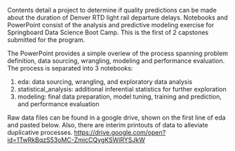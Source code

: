 Contents detail a project to determine if quality predictions can be made about the duration of Denver RTD light rail departure delays.
Notebooks and PowerPoint consist of the analysis and predictive modeling exercise for Springboard Data Science Boot Camp. 
This is the first of 2 capstones submitted for the program.

The PowerPoint provides a simple overiew of the process spanning problem definition, data sourcing, wrangling, modeling and performance evaluation.
The process is separated into 3 notebooks:
1) eda: data sourcing, wrangling, and exploratory data analysis
2) statistical_analysis: additional inferential statistics for further exploration
3) modeling: final data preparation, model tuning, training and prediction, and performance evaluation

Raw data files can be found in a google drive, shown on the first line of eda and pasted below. Also, there are interim printouts of data to alleviate duplicative processes.
https://drive.google.com/open?id=1TwRkBqzS53oMC-ZmicCQygKSWiRYSJkW

